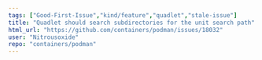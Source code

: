 ```yaml
---
tags: ["Good-First-Issue","kind/feature","quadlet","stale-issue"]
title: "Quadlet should search subdirectories for the unit search path"
html_url: "https://github.com/containers/podman/issues/18032"
user: "Nitrousoxide"
repo: "containers/podman"
---
```


